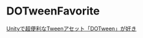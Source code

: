 # DOTweenFavorite
[Unityで超便利なTweenアセット「DOTween」が好き](https://www.tempura.blog/entry/2019/03/02/233523)

